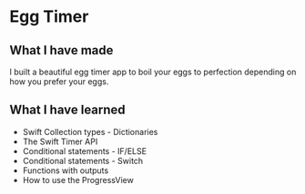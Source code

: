 # Egg Timer

## What I have made

I built a beautiful egg timer app to boil your eggs to perfection depending on how you prefer your eggs. 

## What I have learned

* Swift Collection types - Dictionaries
* The Swift Timer API
* Conditional statements - IF/ELSE
* Conditional statements - Switch
* Functions with outputs
* How to use the ProgressView
